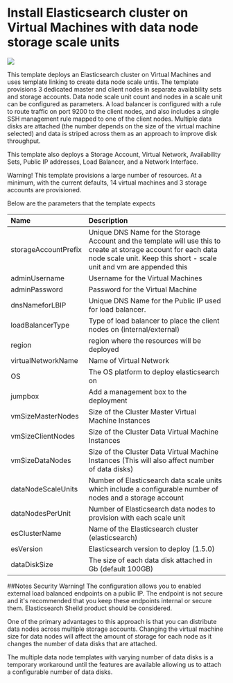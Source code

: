 # Install Elasticsearch cluster on Virtual Machines with data node storage scale units

<a href="https://azuredeploy.net/" target="_blank">
    <img src="http://azuredeploy.net/deploybutton.png"/>
</a>

This template deploys an Elasticsearch cluster on Virtual Machines and uses template linking to create data node scale untis.  The template provisions 3 dedicated master and client nodes in separate availability sets and storage accounts. Data node scale unit count and nodes in a scale unit can be configured as parameters.  A load balancer is configured with a rule to route traffic on port 9200 to the client nodes, and also includes a single SSH management rule mapped to one of the client nodes.  Multiple data disks are attached (the number depends on the size of the virtual machine selected) and data is striped across them as an approach to improve disk throughput.

This template also deploys a Storage Account, Virtual Network, Availability Sets, Public IP addresses, Load Balancer, and a Network Interface.

Warning!  This template provisions a large number of resources.  At a minimum, with the current defaults, 14 virtual machines and 3 storage accounts are provisioned.

Below are the parameters that the template expects

| Name   | Description    |
|:--- |:---|
| storageAccountPrefix  | Unique DNS Name for the Storage Account and the template will use this to create at storage account for each data node scale unit.  Keep this short - scale unit and vm are appended this |
| adminUsername  | Username for the Virtual Machines  |
| adminPassword  | Password for the Virtual Machine  |
| dnsNameforLBIP  | Unique DNS Name for the Public IP used for load balancer. |
| loadBalancerType | Type of load balancer to place the client nodes on (internal/external) |
| region | region where the resources will be deployed |
| virtualNetworkName | Name of Virtual Network |
| OS | The OS platform to deploy elasticsearch on |
| jumpbox | Add a management box to the deployment |
| vmSizeMasterNodes | Size of the Cluster Master Virtual Machine Instances |
| vmSizeClientNodes | Size of the Cluster Data Virtual Machine Instances |
| vmSizeDataNodes | Size of the Cluster Data Virtual Machine Instances (This will also affect number of data disks) |
| dataNodeScaleUnits | Number of Elasticsearch data scale units which include a configurable number of nodes and a storage account|
| dataNodesPerUnit | Number of Elasticsearch data nodes to provision with each scale unit|
| esClusterName | Name of the Elasticsearch cluster (elasticsearch) |
| esVersion | Elasticsearch version to deploy (1.5.0) |
| dataDiskSize | The size of each data disk attached in Gb (default 100GB) |

##Notes
Security Warning!  The configuration allows you to enabled external load balanced endpoints on a public IP.  The endpoint is not secure and it's recommended that you keep these endpoints internal or secure them. Elasticsearch Sheild product should be considered.

One of the primary advantages to this approach is that you can distribute data nodes across multiple storage accounts.  Changing the virtual machine size for data nodes will affect the amount of storage for each node as it changes the number of data disks that are attached.

The multiple data node templates with varying number of data disks is a temporary workaround until the features are available allowing us to attach a configurable number of data disks.
